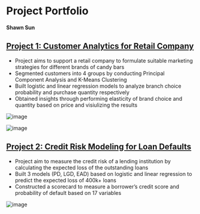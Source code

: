 # Project Portfolio
__Shawn Sun__

## [Project 1: Customer Analytics for Retail Company](https://github.com/shawn-y-sun/Customer_Analytics_Retail)
- Project aims to support a retail company to formulate suitable marketing strategies for different brands of candy bars
- Segmented customers into 4 groups by conducting Principal Component Analysis and K-Means Clustering
- Built logistic and linear regression models to analyze branch choice probability and purchase quantity respectively
- Obtained insights through performing elasticity of brand choice and quantity based on price and visiulizing the results

![image](https://user-images.githubusercontent.com/77659538/109506101-3c697180-7ad8-11eb-8ff0-311b6904bf62.png)

![image](https://user-images.githubusercontent.com/77659538/109506147-48553380-7ad8-11eb-994f-b0bd1775ae36.png)


## [Project 2: Credit Risk Modeling for Loan Defaults](https://github.com/shawn-y-sun/Credit_Risk_Model_LoanDefaults)
- Project aim to measure the credit risk of a lending institution by calculating the expected loss of the outstanding loans
- Built 3 models (PD, LGD, EAD) based on logistic and linear regression to predict the expected loss of 400k+ loans
- Constructed a scorecard to measure a borrower’s credit score and probability of default based on 17 variables

![image](https://user-images.githubusercontent.com/77659538/109506077-370c2700-7ad8-11eb-9b35-c0216c6a6cc8.png)
